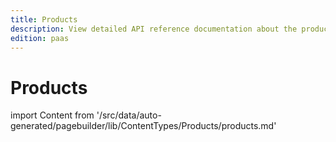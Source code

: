 ```yaml
---
title: Products
description: View detailed API reference documentation about the products content type of the Page Builder component for PWA Studio storefront projects.
edition: paas
---
```


# Products

<!--
The reference doc content is generated automatically from the source code.
To update this section, update the doc blocks in the source code
-->

import Content from '/src/data/auto-generated/pagebuilder/lib/ContentTypes/Products/products.md'

<Content />
